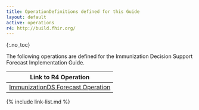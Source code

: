 ```yaml
---
title: OperationDefinitions defined for this Guide
layout: default
active: operations
r4: http://build.fhir.org/
---
```


{:.no_toc}

The following operations are defined for the Immunization Decision Support Forecast Implementation Guide.

|Link to R4 Operation|
|---|
|[ImmunizationDS Forecast Operation](OperationDefinition-immds-forecast-operation.html)|

{% include link-list.md %}

<br />
